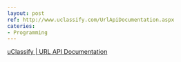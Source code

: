 ```yaml
---
layout: post
ref: http://www.uclassify.com/UrlApiDocumentation.aspx
cateries:
- Programming
---
```


[uClassify | URL API Documentation](http://www.uclassify.com/UrlApiDocumentation.aspx)
